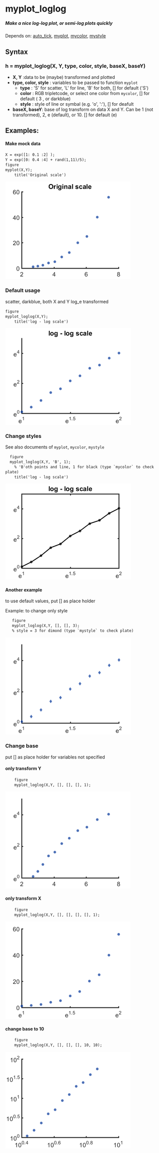 # myplot_loglog 

##### Make a nice log-log plot, or semi-log plots quickly 
 
 Depends on: [auto_tick](https://github.com/weitingwlin/matlabutility/blob/master/mfiles/auto_tick.m), [myplot](https://github.com/weitingwlin/matlabutility/blob/master/documents/myplot.md), [mycolor](https://github.com/weitingwlin/matlabutility/blob/master/documents/mycolor.md), [mystyle](https://github.com/weitingwlin/matlabutility/blob/master/documents/mystyle.md)
## Syntax

###  h = myplot_loglog(X, Y, type, color, style, baseX, baseY)

* **X, Y** :data to be (maybe) transformed and plotted
* **type, color, style** : variables to be passed to function `myplot`
  + **type** : 'S' for scatter, 'L' for line, 'B' for both, [] for default ('S')   
  + **color** :  RGB tripletcode, or select one color from `mycolor`, [] for default ( 3 , or darkblue)  
  + **style** : style of line or symbal (e.g. 'o', ':'), [] for deafult
* **baseX, baseY**: base of log transform on data X and Y. Can be 1 (not transformed), 2, e (default), or 10. [] for default (e)

## Examples:
#### Make mock data
    X = exp([1: 0.1 :2] );
    Y = exp([0: 0.4 :4] + rand(1,11)/5);
    figure
    myplot(X,Y); 
        title('Original scale')

![plot](images/myplot_loglog1.png)

### Default usage
 scatter, darkblue, both X and Y log\_e transformed
 
    figure
    myplot_loglog(X,Y); 
        title('log - log scale') 

![plot](images/myplot_loglog2.png)

### Change styles
 
See also documents of `myplot`, `mycolor`, `mystyle`

      figure
      myplot_loglog(X,Y, 'B', 1); 
		% 'B'oth points and line, 1 for black (type `mycolor` to check plate)
        title('log - log scale')

![plot](images/myplot_loglog3.png)

#### Another example
 to use default values, put [] as place holder

 Example: to change only style

       figure
       myplot_loglog(X,Y, [], [], 3); 
       % style = 3 for dimond (type `mystyle` to check plate)


![plot](images/myplot_loglog4.png) 

###  Change base
 put [] as place holder for variables not specified

####  only transform Y
        figure
        myplot_loglog(X,Y, [], [], [], 1);

![plot](images/myplot_loglog5.png) 

####  only transform X
        figure
        myplot_loglog(X,Y, [], [], [], [], 1);

![plot](images/myplot_loglog6.png) 

#### change base to 10
        figure
        myplot_loglog(X,Y, [], [], [], 10, 10); 

![plot](images/myplot_loglog7.png) 
 